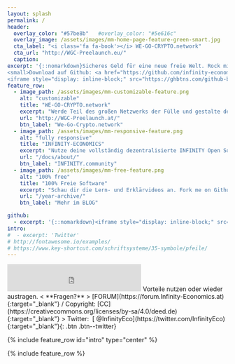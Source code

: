 ```yaml
---
layout: splash
permalink: /
header:
  overlay_color: "#57be8b"   #overlay_color: "#5e616c"
  overlay_image: /assets/images/mm-home-page-feature-green-smart.jpg
  cta_label: "<i class='fa fa-book'></i> WE-GO-CRYPTO.network"
  cta_url: "http://WGC-Preelaunch.eu/"
  caption: 
excerpt: '{::nomarkdown}Sicheres Geld für eine neue freie Welt. Rock mit uns die Open Source Kultur in der <b><a href="http://INFINITY.community">INFINTIY.community</a></b><br />
<small>Download auf Github: <a href="https://github.com/infinity-economics" target="_blank">100% Freie Software</a></small><br /><br />
<iframe style="display: inline-block;" src="https://ghbtns.com/github-btn.html?user=mmistakes&repo=minimal-mistakes&type=fork&count=true&size=large" frameborder="0" scrolling="0" width="158px" height="30px"></iframe>{:/nomarkdown}'
feature_row:
  - image_path: /assets/images/mm-customizable-feature.png
    alt: "customizable"
    title: "WE-GO-CRYPTO.network"
    excerpt: "Werde Teil des großen Netzwerks der Fülle und gestalte deine Zukunft selbst."
    url: "http://WGC-Preelaunch.at/"
    btn_label: "We-Go-Crypto.network"
  - image_path: /assets/images/mm-responsive-feature.png
    alt: "fully responsive"
    title: "INFINITY-ECONOMICS"
    excerpt: "Nutze deine vollständig dezentralisierte INFINITY Open Source Finanz-Plattform."
    url: "/docs/about/"
    btn_label: "INFINITY.community"
  - image_path: /assets/images/mm-free-feature.png
    alt: "100% free"
    title: "100% Freie Software"
    excerpt: "Schau dir die Lern- und Erklärvideos an. Fork me on Github: Freier Download!"
    url: "/year-archive/"
    btn_label: "Mehr im BLOG"

github:
  - excerpt: '{::nomarkdown}<iframe style="display: inline-block;" src="https://ghbtns.com/github-btn.html?user=mmistakes&repo=minimal-mistakes&type=star&count=true&size=large" frameborder="0" scrolling="0" width="160px" height="30px"></iframe> <iframe style="display: inline-block;" src="https://ghbtns.com/github-btn.html?user=mmistakes&repo=minimal-mistakes&type=fork&count=true&size=large" frameborder="0" scrolling="0" width="158px" height="30px"></iframe>{:/nomarkdown}'
intro:
#  - excerpt: 'Twitter'
# http://fontawesome.io/examples/
# https://www.key-shortcut.com/schriftsysteme/35-symbole/pfeile/
---
```

<iframe class="ktv2" src="https://klicktipp.s3.amazonaws.com/userimages/27858/forms/59928/1dw8zmpxz8z84a3.html" 
style="position:relative;display:inline-block;border:none;background:transparent none no-repeat scroll 0 0;margin:0;" width="306" height="62" scrolling="no"></iframe>
Vorteile nutzen oder wieder austragen.  < **Fragen?** > [FORUM](https://forum.Infinity-Economics.at){:target="_blank"} / Copyright: [CC](https://creativecommons.org/licenses/by-sa/4.0/deed.de){:target="_blank"}
 > Twitter:&nbsp; [<i class="fa fa-twitter"></i> @InfinityEco](https://twitter.com/InfinityEco){:target="_blank"}{: .btn .btn--twitter}

{% include feature_row id="intro" type="center" %}

{% include feature_row %}
